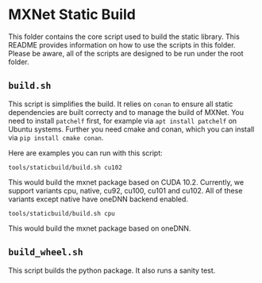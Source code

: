 <!--- Licensed to the Apache Software Foundation (ASF) under one -->
<!--- or more contributor license agreements.  See the NOTICE file -->
<!--- distributed with this work for additional information -->
<!--- regarding copyright ownership.  The ASF licenses this file -->
<!--- to you under the Apache License, Version 2.0 (the -->
<!--- "License"); you may not use this file except in compliance -->
<!--- with the License.  You may obtain a copy of the License at -->

<!---   http://www.apache.org/licenses/LICENSE-2.0 -->

<!--- Unless required by applicable law or agreed to in writing, -->
<!--- software distributed under the License is distributed on an -->
<!--- "AS IS" BASIS, WITHOUT WARRANTIES OR CONDITIONS OF ANY -->
<!--- KIND, either express or implied.  See the License for the -->
<!--- specific language governing permissions and limitations -->
<!--- under the License. -->

# MXNet Static Build

This folder contains the core script used to build the static library. This README provides information on how to use the scripts in this folder. Please be aware, all of the scripts are designed to be run under the root folder.

## `build.sh`
This script is simplifies the build. It relies on `conan` to ensure all static
dependencies are built correcty and to manage the build of MXNet. You need to
install `patchelf` first, for example via `apt install patchelf` on Ubuntu
systems. Further you need cmake and conan, which you can install via `pip
install cmake conan`.

Here are examples you can run with this script:

```
tools/staticbuild/build.sh cu102
```
This would build the mxnet package based on CUDA 10.2. Currently, we support variants cpu, native, cu92, cu100, cu101 and cu102. All of these variants except native have oneDNN backend enabled. 

```
tools/staticbuild/build.sh cpu
```

This would build the mxnet package based on oneDNN.

## `build_wheel.sh`
This script builds the python package. It also runs a sanity test.
